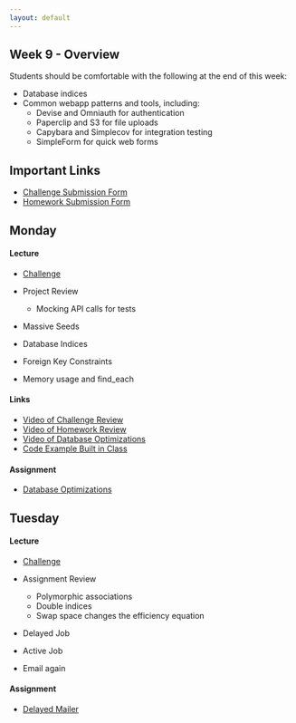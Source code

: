 ```yaml
---
layout: default
---
```


## Week 9 - Overview

Students should be comfortable with the following at the end of this week:

* Database indices
* Common webapp patterns and tools, including:
  * Devise and Omniauth for authentication
  * Paperclip and S3 for file uploads
  * Capybara and Simplecov for integration testing
  * SimpleForm for quick web forms

## Important Links

* [Challenge Submission Form](http://goo.gl/forms/fpcxQCtEqs)
* [Homework Submission Form](https://docs.google.com/forms/d/1lddv00AYx4z9ugJBYv1v2RG_JuMUpWEYPYjQGdCVdgQ/viewform?c=0&w=1)


## Monday

#### Lecture

* [Challenge](https://github.com/masonfmatthews/rails_assignments/blob/master/challenges/discuss_ruby.md)
* Project Review
  * Mocking API calls for tests

* Massive Seeds
* Database Indices
* Foreign Key Constraints
* Memory usage and find_each

#### Links

* [Video of Challenge Review](http://youtu.be/TWh8Ry4OQZc)
* [Video of Homework Review](https://www.youtube.com/watch?v=jlJnz0haP-s)
* [Video of Database Optimizations](http://youtu.be/MfY1mBw0OQU)
* [Code Example Built in Class](https://github.com/tiyd-rails-2015-01/tons_of_students_example)

#### Assignment

* [Database Optimizations](https://github.com/tiyd-rails-2015-01/database_optimizations)


## Tuesday

#### Lecture

* [Challenge](https://github.com/masonfmatthews/rails_assignments/blob/master/challenges/discuss_rails.md)
* Assignment Review
  * Polymorphic associations
  * Double indices
  * Swap space changes the efficiency equation

* Delayed Job
* Active Job
* Email again

#### Assignment

* [Delayed Mailer](https://github.com/tiyd-rails-2015-01/delayed_mailer)

<!--

## Wednesday

#### Lecture

* [Challenge](https://github.com/masonfmatthews/rails_assignments/blob/master/challenges/discuss_supporting_technologies.md)
* Assignment Review

* Paperclip
* S3

#### Assignment

* [Reports on S3](https://github.com/tiyd-rails-2015-01/reports_on_s3)

## Thursday

#### Lecture

* [Challenge](https://github.com/masonfmatthews/rails_assignments/blob/master/challenges/discuss_development.md)
* Assignment Review

* Devise and Omniauth (Michael)
* Capybara (Thomas and Chris)
* [SimpleForm](https://github.com/plataformatec/simple_form)







* Multi-tenancy
* Simplecov

* Versioning in a Database
* Disabled_at pattern

* Mocking and stubbing

* Underscore vs hyphen vs camelCase review

* [Merging Apps and Heroku Deployments](https://github.com/masonfmatthews/rails_assignments/tree/master/assignments/heroku_deployments) - AS PAIRS

* [Student Awards](https://github.com/masonfmatthews/rails_assignments/tree/master/assignments/student_awards)

* [Rails Testing and Coverage](https://github.com/masonfmatthews/rails_assignments/tree/master/assignments/rails_testing_and_coverage)

* http://mislav.uniqpath.com/poignant-guide/

* Polymorphism?
* Single Table Inheritance?

* scoped associations

    class Item < ActiveRecord::Base
      has_many :orders do
        def for_user(user_id)
          where(user_id: user_id)
        end
      end
    end

    Item.first.orders.for_user(current_user)

* Multi-tenancy discussion
* Trying to change an array in an outer scope inside a called function.

* NoSQL
-->
